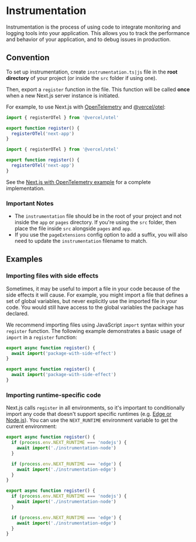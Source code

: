 # Instrumentation

Instrumentation is the process of using code to integrate monitoring and logging tools into your application. This allows you to track the performance and behavior of your application, and to debug issues in production.

## Convention

To set up instrumentation, create `instrumentation.ts|js` file in the **root directory** of your project (or inside the `src` folder if using one).

Then, export a `register` function in the file. This function will be called **once** when a new Next.js server instance is initiated.

For example, to use Next.js with [OpenTelemetry](https://opentelemetry.io/) and [@vercel/otel](https://vercel.com/docs/observability/otel-overview):

```typescript
import { registerOTel } from '@vercel/otel'

export function register() {
  registerOTel('next-app')
}
```

```javascript
import { registerOTel } from '@vercel/otel'

export function register() {
  registerOTel('next-app')
}
```

See the [Next.js with OpenTelemetry example](https://github.com/vercel/next.js/tree/canary/examples/with-opentelemetry) for a complete implementation.

### Important Notes

* The `instrumentation` file should be in the root of your project and not inside the `app` or `pages` directory. If you're using the `src` folder, then place the file inside `src` alongside `pages` and `app`.
* If you use the `pageExtensions` config option to add a suffix, you will also need to update the `instrumentation` filename to match.

## Examples

### Importing files with side effects

Sometimes, it may be useful to import a file in your code because of the side effects it will cause. For example, you might import a file that defines a set of global variables, but never explicitly use the imported file in your code. You would still have access to the global variables the package has declared.

We recommend importing files using JavaScript `import` syntax within your `register` function. The following example demonstrates a basic usage of `import` in a `register` function:

```typescript
export async function register() {
  await import('package-with-side-effect')
}
```

```javascript
export async function register() {
  await import('package-with-side-effect')
}
```

### Importing runtime-specific code

Next.js calls `register` in all environments, so it's important to conditionally import any code that doesn't support specific runtimes (e.g. [Edge or Node.js](https://vercel.com/docs/edge-network/what-is-edge-functions)). You can use the `NEXT_RUNTIME` environment variable to get the current environment:

```typescript
export async function register() {
  if (process.env.NEXT_RUNTIME === 'nodejs') {
    await import('./instrumentation-node')
  }

  if (process.env.NEXT_RUNTIME === 'edge') {
    await import('./instrumentation-edge')
  }
}
```

```javascript
export async function register() {
  if (process.env.NEXT_RUNTIME === 'nodejs') {
    await import('./instrumentation-node')
  }

  if (process.env.NEXT_RUNTIME === 'edge') {
    await import('./instrumentation-edge')
  }
}
```
